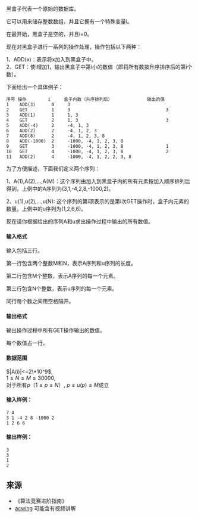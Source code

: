 黑盒子代表一个原始的数据库。

它可以用来储存整数数组，并且它拥有一个特殊变量i。

在最开始，黑盒子是空的，并且i=0。

现在对黑盒子进行一系列的操作处理，操作包括以下两种：

1、ADD(x)：表示将x加入到黑盒子中。  
2、GET：使i增加1，输出黑盒子中第i小的数值（即将所有数按升序排序后的第i个数）。

下面给出一个具体例子：

```
序号 操作        i     盒子内数（升序排列后）             输出的值 
1    ADD(3)      0     3   
2    GET         1     3                                    3 
3    ADD(1)      1     1, 3   
4    GET         2     1, 3                                 3 
5    ADD(-4)     2     -4, 1, 3   
6    ADD(2)      2     -4, 1, 2, 3   
7    ADD(8)      2     -4, 1, 2, 3, 8   
8    ADD(-1000)  2     -1000, -4, 1, 2, 3, 8   
9    GET         3     -1000, -4, 1, 2, 3, 8                1 
10   GET         4     -1000, -4, 1, 2, 3, 8                2 
11   ADD(2)      4     -1000, -4, 1, 2, 2, 3, 8   
```

为了方便描述，下面我们定义两个序列：

1、A(1),A(2),…,A(M)：这个序列由加入到黑盒子内的所有元素按加入顺序排列后得到，上例中的A序列为(3,1,-4,2,8,-1000,2)。

2、u(1),u(2),…,u(N): 这个序列的第i项表示的是第i次GET操作时，盒子内元素的数量。上例中的u序列为(1,2,6,6)。

现在请你根据给出的序列A和u求出操作过程中输出的所有数值。

#### 输入格式

输入包括三行。

第一行包含两个整数M和N，表示A序列和u序列的长度。

第二行包含M个整数，表示A序列的每一个元素。

第三行包含N个整数，表示u序列的每一个元素。

同行每个数之间用空格隔开。

#### 输出格式

输出操作过程中所有GET操作输出的数值。

每个数值占一行。

#### 数据范围

$|A(i)|<=2\*10^9$,  
$1 \le N \le M \le 30000$,  
对于所有$p$（$1 \le p \le N$）, $p \le u(p) \le M$成立

#### 输入样例：

```
7 4
3 1 -4 2 8 -1000 2
1 2 6 6
```

#### 输出样例：

```
3
3
1
2
```

## 来源 
- 《算法竞赛进阶指南》
- [acwing](https://www.acwing.com/problem/content/164/) 可能含有视频讲解